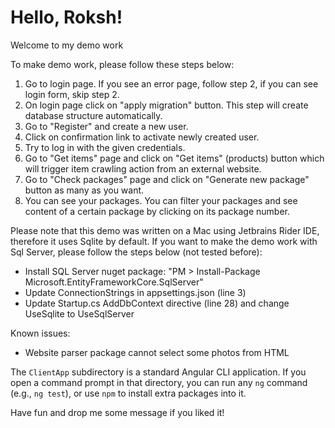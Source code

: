 # Hello, Roksh!

Welcome to my demo work

To make demo work, please follow these steps below:

1.  Go to login page. If you see an error page, follow step 2, if you can see login form, skip step 2.
2.  On login page click on "apply migration" button. This step will create database structure automatically.
3.  Go to "Register" and create a new user.
4.  Click on confirmation link to activate newly created user.
5.  Try to log in with the given credentials.
6.  Go to "Get items" page and click on "Get items" (products) button which will trigger item crawling action from an external website.
7.  Go to "Check packages" page and click on "Generate new package" button as many as you want.
8.  You can see your packages. You can filter your packages and see content of a certain package by clicking on its package number.

Please note that this demo was written on a Mac using Jetbrains Rider IDE, therefore it uses Sqlite by default. If you want to make the demo work with Sql Server, please follow the steps below (not tested before):

*   Install SQL Server nuget package: "PM > Install-Package Microsoft.EntityFrameworkCore.SqlServer"
*   Update ConnectionStrings in appsettings.json (line 3)
*   Update Startup.cs AddDbContext directive (line 28) and change UseSqlite to UseSqlServer

Known issues:

*   Website parser package cannot select some photos from HTML

The `ClientApp` subdirectory is a standard Angular CLI application. If you open a command prompt in that directory, you can run any `ng` command (e.g., `ng test`), or use `npm` to install extra packages into it.

Have fun and drop me some message if you liked it!